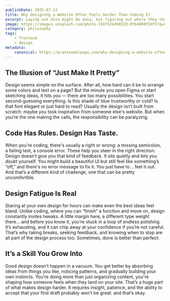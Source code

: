 ```yaml
---
publishDate: 2025-07-13
title: Why Designing a Website Often Feels Harder Than Coding It
excerpt: Laying out divs might be easy, but figuring out where they should go, how they should look, and why they matter? That’s the real puzzle.
image: https://images.unsplash.com/photo-1597534458220-9fb4969f2df5?q=80&w=1374&auto=format&fit=crop&ixlib=rb-4.1.0&ixid=M3wxMjA3fDB8MHxwaG90by1wYWdlfHx8fGVufDB8fHx8fA%3D%3D
category: philosophy
tags:
    - frontend
    - design
metadata:
    canonical: https://prantaneelpegu.com/why-designing-a-website-often-feels-harder-than-coding-it
---
```


## The Illusion of “Just Make It Pretty”

Design seems simple on the surface. After all, how hard can it be to arrange some colors and text on a page? But the minute you open Figma or start sketching ideas, it hits you — there are too many possibilities. You start second-guessing everything. Is this shade of blue trustworthy or cold? Is that font elegant or just hard to read? Usually the design isn’t built from scratch: maybe you took inspiration from someone else's website. But when you’re the one making the calls, the responsibility can be paralyzing.

## Code Has Rules. Design Has Taste.

When you're coding, there's usually a right or wrong: a missing semicolon, a failing test, a console error. These help you steer in the right direction. Design doesn't give you that kind of feedback. It sits quietly and lets you doubt yourself. You might build a beautiful UI but still feel like something’s “off,” and there's no error message to fix it. You just have to… feel it out. And that’s a different kind of challenge, one that can be pretty uncomfortble.

## Design Fatigue Is Real

Staring at your own design for hours can make even the best ideas feel bland. Unlike coding, where you can “finish” a function and move on, design constantly invites tweaks. A little margin here, a different type weight there… and before you know it, you’re stuck in a loop of endless polishing. It’s exhausting, and it can chip away at your confidence if you’re not careful. That’s why taking breaks, seeking feedback, and knowing when to stop are all part of the design process too. Sometimes, done is better than perfect.

## It’s a Skill You Grow Into

Good design doesn’t happen in a vacuum. You get better by absorbing ideas from things you like, noticing patterns, and gradually building your own instincts. You’re doing more than just organizing content, you're shaping how someone feels when they land on your site. That’s a huge part of what makes design harder. It requires insight, patience, and the ability to accept that your first draft probably won’t be great: and that’s okay.
